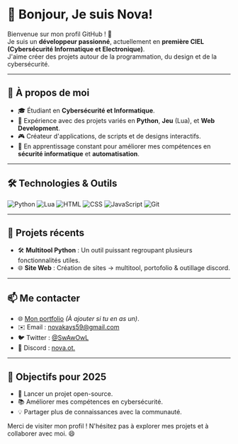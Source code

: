 # 👋 Bonjour, Je suis Nova!

Bienvenue sur mon profil GitHub ! 🚀  
Je suis un **développeur passionné**, actuellement en **première CIEL (Cybersécurité Informatique et Electronique)**.  
J'aime créer des projets autour de la programmation, du design et de la cybersécurité.

---

## 🚀 À propos de moi
- 🎓 Étudiant en **Cybersécurité et Informatique**.
- 🔧 Expérience avec des projets variés en **Python**, **Jeu** (Lua), et **Web Development**.
- 🎮 Créateur d'applications, de scripts et de designs interactifs.
- 🌱 En apprentissage constant pour améliorer mes compétences en **sécurité informatique** et **automatisation**.

---

## 🛠️ Technologies & Outils
![Python](https://img.shields.io/badge/-Python-3776AB?logo=python&logoColor=white&style=flat-square)
![Lua](https://img.shields.io/badge/-Lua-2C2D72?logo=lua&logoColor=white&style=flat-square)
![HTML](https://img.shields.io/badge/-HTML-E34F26?logo=html5&logoColor=white&style=flat-square)
![CSS](https://img.shields.io/badge/-CSS-1572B6?logo=css3&logoColor=white&style=flat-square)
![JavaScript](https://img.shields.io/badge/-JavaScript-F7DF1E?logo=javascript&logoColor=black&style=flat-square)
![Git](https://img.shields.io/badge/-Git-F05032?logo=git&logoColor=white&style=flat-square)

---

## 🌟 Projets récents
- 🛠️ **Multitool Python** : Un outil puissant regroupant plusieurs fonctionnalités utiles.
- 🌐 **Site Web** : Création de sites -> multitool, portofolio & outillage discord.

---

## 📫 Me contacter
- 🌐 [Mon portfolio](https://novaot.vercel.app) *(À ajouter si tu en as un)*.
- ✉️ Email : [novakays59@gmail.com](mailto:novakays59@gmail.com)
- 🐦 Twitter : [@SwAwOwL](https://twitter.com/SwAwOwL)
- 🎥 Discord : [nova.ot.](https://discord.com/users/770054458691420200)

---

## 🎯 Objectifs pour 2025
- 🚀 Lancer un projet open-source.
- 📚 Améliorer mes compétences en cybersécurité.
- 💡 Partager plus de connaissances avec la communauté.

Merci de visiter mon profil ! N'hésitez pas à explorer mes projets et à collaborer avec moi. 😄
